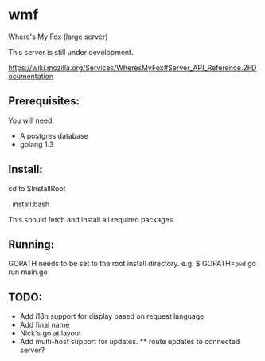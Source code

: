 wmf
===

Where's My Fox (large server)

This server is still under development.

https://wiki.mozilla.org/Services/WheresMyFox#Server_API_Reference.2FDocumentation

Prerequisites:
---
You will need:
* A postgres database
* golang 1.3

Install:
---
cd to $InstallRoot

. install.bash

This should fetch and install all required packages

Running:
---

GOPATH needs to be set to the root install directory.
e.g. 
    $ GOPATH=`pwd` go run main.go


TODO:
---
* Add i18n support for display based on request language
* Add final name
* Nick's go at layout
* Add multi-host support for updates.
** route updates to connected server?

